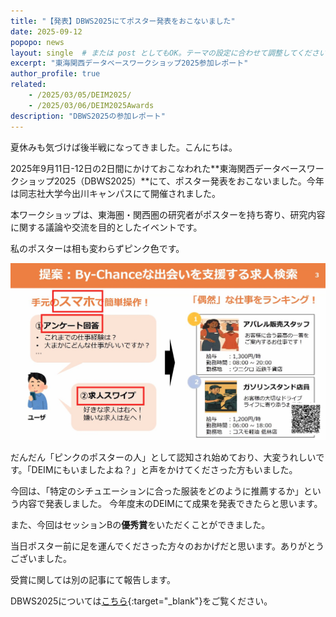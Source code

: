 ```yaml
---
title: "【発表】DBWS2025にてポスター発表をおこないました"
date: 2025-09-12
popopo: news
layout: single  # または post としてもOK。テーマの設定に合わせて調整してください。
excerpt: "東海関西データベースワークショップ2025参加レポート"
author_profile: true
related:
    - /2025/03/05/DEIM2025/
    - /2025/03/06/DEIM2025Awards
description: "DBWS2025の参加レポート"
---
```


夏休みも気づけば後半戦になってきました。こんにちは。

2025年9月11日-12日の2日間にかけておこなわれた**東海関西データベースワークショップ2025（DBWS2025）**にて、ポスター発表をおこないました。今年は同志社大学今出川キャンパスにて開催されました。

本ワークショップは、東海圏・関西圏の研究者がポスターを持ち寄り、研究内容に関する議論や交流を目的としたイベントです。

私のポスターは相も変わらずピンク色です。

![ByChanceJobの利用イメージ](/assets/img/posts/20250727/AppImage.jpg)

だんだん「ピンクのポスターの人」として認知され始めており、大変うれしいです。「DEIMにもいましたよね？」と声をかけてくださった方もいました。

今回は、「特定のシチュエーションに合った服装をどのように推薦するか」という内容で発表しました。
今年度末のDEIMにて成果を発表できたらと思います。

また、今回はセッションBの**優秀賞**をいただくことができました。

当日ポスター前に足を運んでくださった方々のおかげだと思います。ありがとうございました。

受賞に関しては別の記事にて報告します。

DBWS2025については[こちら](https://sites.google.com/mil.doshisha.ac.jp/dbws-2025){:target="_blank"}をご覧ください。